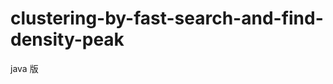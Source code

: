 clustering-by-fast-search-and-find-density-peak
===============================================

java 版
